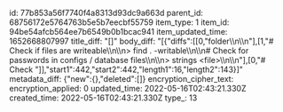 id: 77b853a56f7740f4a8313d93dc9a663d
parent_id: 68756172e5764763b5e5b7eecbf55759
item_type: 1
item_id: 94be54afcb564ee7b6549b0b1bcac941
item_updated_time: 1652668807997
title_diff: "[]"
body_diff: "[{\"diffs\":[[0,\"folder\\\n\\\n\"],[1,\"# Check if files are writeable\\\n\\\n> find . -writable\\\n\\\n# Check for passwords in configs / database files\\\n\\\n> strings &lt;file&gt;\\\n\\\n\"],[0,\"# Check \"]],\"start1\":442,\"start2\":442,\"length1\":16,\"length2\":143}]"
metadata_diff: {"new":{},"deleted":[]}
encryption_cipher_text: 
encryption_applied: 0
updated_time: 2022-05-16T02:43:21.330Z
created_time: 2022-05-16T02:43:21.330Z
type_: 13